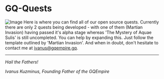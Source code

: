 # GQ-Quests
![Image](https://img.shields.io/badge/number%20of%20finished%20quests-1-red.svg)
Here is where you can find all of our open source quests.
Currently there are only 2 quests being developed - with one of them (Martian Invasion) having passed it's alpha stage whereas 'The Mystery of Aquae Sulis' is still uncompleted.
You can help by expanding this. Just follow the template outlined by 'Martian Invasion'.
And when in doubt, don't hesitate to contact me at ivanus@gqempire.gq.

***

*Hail the Fathers!*

*Ivanus Kuzminus, Founding Father of the GQEmpire*
